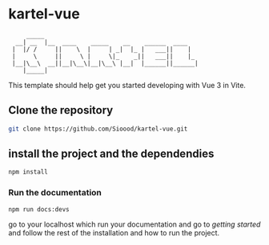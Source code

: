 # kartel-vue

```
     _____
  __| __  |__  ____    _____    __    ______  ____
 |  |/ /     ||    \  |     | _|  |_ |   ___||    |
 |     \     ||     \ |     \|_    _||   ___||    |_
 |__|\__\  __||__|\__\|__|\__\ |__|  |______||______|
    |_____|

```

This template should help get you started developing with Vue 3 in Vite.

## Clone the repository

```sh
git clone https://github.com/Sioood/kartel-vue.git
```

## install the project and the dependendies

```sh
npm install
```

### Run the documentation

```sh
npm run docs:devs
```

go to your localhost which run your documentation and go to _getting started_ and follow the rest of the installation and how to run the project.
